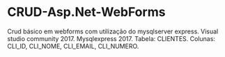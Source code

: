 # CRUD-Asp.Net-WebForms
Crud básico em webforms com utilização do mysqlserver express.
Visual studio community 2017.
Mysqlexpress 2017.
Tabela: CLIENTES.
Colunas: CLI_ID, CLI_NOME, CLI_EMAIL, CLI_NUMERO.
